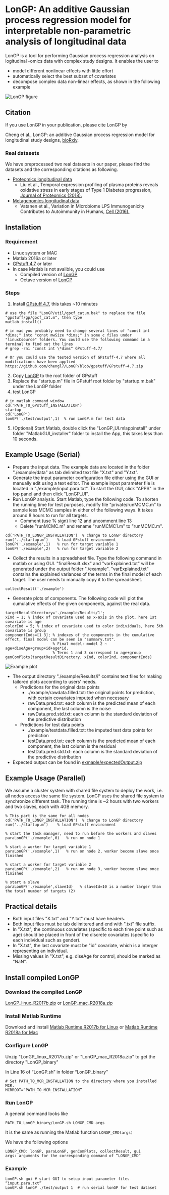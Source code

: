 # LonGP: An additive Gaussian process regression model for interpretable non-parametric analysis of longitudinal data

LonGP is a tool for performing Gaussian process regression analysis on logitudinal -omics data with complex study designs. It enables the user to 

* model different nonlinear effects with little effort 
* automatically select the best subset of covariates
* decompose complex data non-linear effects, as shown in the following example

![LonGP figure](./AdditiveGP-v8.png)

## Citation
If you use LonGP in your publication, please cite LonGP by

Cheng et al., LonGP: an additive Gaussian process regression model for longitudinal study designs, [bioRxiv](https://www.biorxiv.org/content/early/2018/02/06/259564).

### Real datasets
We have preprocessed two real datasets in our paper, please find the datasets and the corresponding citations as following.

* [Proteomics longitudinal data](./datasets/liuData.xlsx)
  * Liu et al., Temporal expression profiling of plasma proteins reveals oxidative stress in early stages of Type 1 Diabetes progression, [Journal of Proteomics (2018).](https://www.sciencedirect.com/science/article/pii/S1874391917303512?via%3Dihub) 
* [Metagenomics longitudinal data](./datasets/metagenomicsData.xlsx)
  * Vatanen et al., Variation in Microbiome LPS Immunogenicity Contributes to Autoimmunity in Humans, [Cell (2016).](https://www.cell.com/cell/fulltext/S0092-8674(16)30398-1)


## Installation
### Requirement
* Linux system or MAC
* Matlab 2016a or later
* [GPstuff 4.7](https://github.com/gpstuff-dev/gpstuff)  or later 
* In case Matlab is not availble, you could use 
  * Compiled version of [LonGP](#install-compiled-longp)
  * Octave version of [LonGP](https://github.com/chengl7/LonGP/tree/LonGP_Octave)

### Steps
1. Install [GPstuff 4.7](https://github.com/gpstuff-dev/gpstuff), this takes ~10 minutes

```
# use the file "LonGP/util/gpcf_cat.m.bak" to replace the file "gpstuff/gp/gpcf_cat.m", then type
matlab_install()

# in mac you probably need to change several lines of "const int *dims;" into "const mwSize *dims;" in some c files under "linuxCsource" folders. You could use the following command in a terminal to find out the lines
# grep -rni "const int \*dims" GPstuff-4.7/

# Or you could use the tested version of GPstuff-4.7 where all modifications have been applied
https://github.com/chengl7/LonGP/blob/gpstuff/GPstuff-4.7.zip
```

2. Copy [LonGP](https://github.com/chengl7/LonGP/archive/master.zip) to the root folder of GPstuff
3. Replace the "startup.m" file in GPstuff root folder by "startup.m.bak" under the LonGP folder
4. test LonGP

```
# in matlab command window
cd('PATH_TO_GPstuff_INSTALLATION') 
startup
cd('LonGP')
lonGP('./test/output',1)  % run LonGP.m for test data
```
5. (Optional) Start Matlab, double click the "LonGP\_UI.mlappinstall" under folder "MatlabGUI\_installer" folder to install the App, this takes less than 10 seconds.

## Example Usage (Serial)
* Prepare the input data. The example data are located in the folder "./example/data" as tab delimited text file "X.txt" and "Y.txt".
* Generate the input parameter configuration file either using the GUI or manually edit using a text editor. The example input parameter file is located in "./example/input.para.txt". To start the GUI, click "APPS" in the top panel and then click "LonGP_UI".
* Run LonGP analysis. Start Matlab, type the following code. To shorten the running time for test purposes, modify file "private/runMCMC.m" to sample less MCMC samples in either of the following ways.  It takes around 8 hours to run for all targets. 
	*  Comment (use % sign) line 12 and uncomment line 13
	*  Delete "runMCMC.m" and rename "runMCMC1.m" to "runMCMC.m".

```
cd('PATH_TO_LONGP_INSTALLATION')  % change to LonGP directory
run('../startup.m')    % load GPstuff environment
lonGP('./example',1)   % run for target variable 1
lonGP('./example',2)   % run for target variable 2
```
* Collect the results in a spreadsheet file. Type the following command in matlab or using GUI. "finalResult.xlsx" and "varExplained.txt" will be generated under the output folder "./example". "varExplained.txt" contains the explained variances of the terms in the final model of each target. The user needs to manually copy it to the spreadsheet.


```
collectResult('./example') 
```
* Generate plots of components. The following code will plot the cumulative effects of the given components, against the real data.


```
targetResultDirectory='./example/Results/1';
xInd = 1; % index of covariate used as x-axis in the plot, here 1st covariate is age
colorInd = 5; % index of covariate used to color individuals, here 5th covariate is group
componentInds=[1 3]; % indexes of the components in the cumulative effect, final model can be seen in "summary.txt".
                     % Final model: model 2 ~ age+diseAge+group+id+age*id. 
                     % Terms 1 and 3 correspond to age+group
genComPlots(targetResultDirectory, xInd, colorInd, componentInds)
```
![Example plot](./example/target_1-com_1+3.png)

* The output directory "./example/Results/i" contains text files for making tailored plots according to users' needs.
  * Predictions for the original data points
     * ./example/rawdata.filled.txt: the original points for prediction, with certain covariates imputed when necessary 
     * rawData.pred.txt: each column is the predicted mean of each component, the last column is the noise
     * rawData.pred.std.txt: each column is the standard deviation of the predictive distribution 
  * Predictions for test data points
     * ./example/testdata.filled.txt: the imputed test data points for prediction
     * testData.pred.txt: each column is the predicted mean of each component, the last column is the residual
     * testData.pred.std.txt: each column is the standard deviation of the predictive distribution 
* Expected output can be found in [exmaple/expectedOutput.zip](./example/expectedOutput.zip)

## Example Usage (Parallel)
We assume a cluster system with shared file system to deploy the work, i.e. all nodes access the same file system. LonGP uses the shared file system to synchronize different task. The running time is ~2 hours with two workers and two slaves, each with 4GB memory.

```
% This part is the same for all nodes
cd('PATH_TO_LONGP_INSTALLATION')  % change to LonGP directory
run('../startup.m')    % load GPstuff environment

% start the task manager, need to run before the workers and slaves
paraLonGP('./example',0)   % run on node 1

% start a worker for target variable 1
paraLonGP('./example',1)   % run on node 2, worker become slave once finished

% start a worker for target variable 2
paraLonGP('./example',2)   % run on node 3, worker become slave once finished

% start a slave 
paraLonGP('./example',slaveId)   % slaveId=10 is a number larger than the total number of targets (2)
```

## Practical details
* Both input files "X.txt" and "Y.txt" must have headers.
* Both input files must be tab delimitered and end with ".txt" file suffix. 
* In "X.txt", the continuous covariates (specific to each time point such as age) should be placed in front of the discrete covariates (specific to each individual such as gender). 
* In "X.txt", the last covariate must be "id" covariate, which is a interger representing an individual.
* Missing values in "X.txt", e.g. diseAge for control, should be marked as "NaN".


## Install compiled LonGP
### Download the compiled LonGP
[LonGP\_linux\_R2017b.zip]()  or [LonGP\_mac\_R2018a.zip]()

### Install Matlab Runtime

Download and install 
[Matlab Runtime R2017b for Linux](http://ssd.mathworks.com/supportfiles/downloads/R2017b/deployment_files/R2017b/installers/glnxa64/MCR_R2017b_glnxa64_installer.zip)
 or 
[Matlab Runtime R2018a for Mac](http://ssd.mathworks.com/supportfiles/downloads/R2018a/deployment_files/R2018a/installers/maci64/MCR_R2018a_maci64_installer.dmg.zip)


### Configure LonGP
Unzip "LonGP\_linux\_R2017b.zip" or "LonGP\_mac\_R2018a.zip" to get the directory "LonGP\_binary"

In Line 16 of “LonGP.sh” in folder “LonGP\_binary” 
```
# Set PATH_TO_MCR_INSTALLATION to the directory where you installed MCR.
MCRROOT=“PATH_TO_MCR_INSTALLATION” 
```

### Run LonGP
A general command looks like 

`PATH_TO_LonGP_binary/LonGP.sh LONGP_CMD args`

It is the same as running the Matlab function
`LONGP_CMD(args)`

We have the following options
```
LONGP_CMD: lonGP, paraLonGP, genComPlots, collectResult, gui
args: arguments for the corresponding command of “LONGP_CMD”
```

### Example
```
LonGP.sh gui # start GUI to setup input parameter files “input.para.txt”
LonGP.sh lonGP ./test/output 1  # run serial lonGP for test dataset 
```